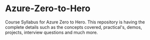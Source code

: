 # Azure-Zero-to-Hero
Course Syllabus for Azure Zero to Hero. This repository is having the complete details such as the concepts covered, practical's, demos, projects, interview questions and much more.
